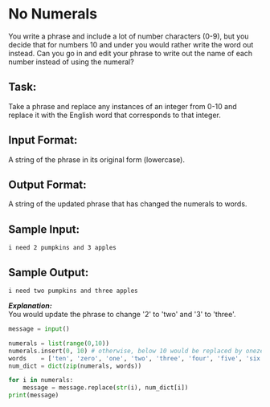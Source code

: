 # No Numerals

You write a phrase and include a lot of number characters (0-9), but you decide that for numbers 10 and under you would rather write the word out instead. Can you go in and edit your phrase to write out the name of each number instead of using the numeral? 

## Task: 
Take a phrase and replace any instances of an integer from 0-10 and replace it with the English word that corresponds to that integer.

## Input Format: 
A string of the phrase in its original form (lowercase).

## Output Format: 
A string of the updated phrase that has changed the numerals to words.

## Sample Input: 
```i need 2 pumpkins and 3 apples```

## Sample Output: 
```i need two pumpkins and three apples```

***Explanation:***<br/>
You would update the phrase to change '2' to 'two' and '3' to 'three'.


```python
message = input()

numerals = list(range(0,10))
numerals.insert(0, 10) # otherwise, below 10 would be replaced by onezero, this is far from ideal.
words    = ['ten', 'zero', 'one', 'two', 'three', 'four', 'five', 'six', 'seven', 'eight', 'nine']
num_dict = dict(zip(numerals, words))

for i in numerals:
    message = message.replace(str(i), num_dict[i])
print(message)
```
